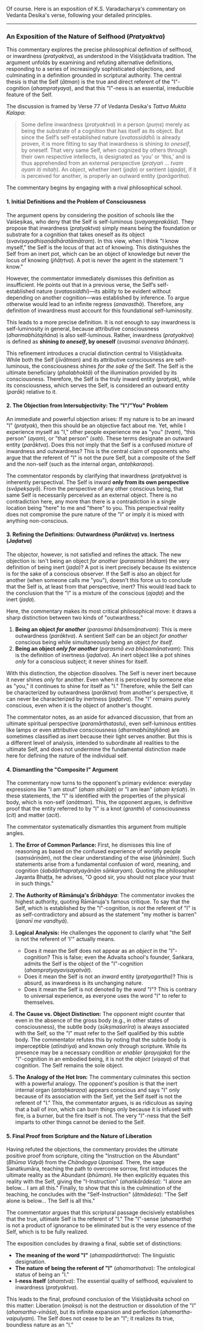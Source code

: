Of course. Here is an exposition of K.S. Varadacharya's commentary on Vedanta Desika's verse, following your detailed principles.

***

### An Exposition of the Nature of Selfhood (*Pratyaktva*)

This commentary explores the precise philosophical definition of selfhood, or inwardness (*pratyaktva*), as understood in the Viśiṣṭādvaita tradition. The argument unfolds by examining and refuting alternative definitions, responding to a series of increasingly sophisticated objections, and culminating in a definition grounded in scriptural authority. The central thesis is that the Self (*ātman*) is the true and direct referent of the "I"-cognition (*ahaṃpratyaya*), and that this "I"-ness is an essential, irreducible feature of the Self.

The discussion is framed by Verse 77 of Vedanta Desika's *Tattva Mukta Kalapa*:

> Some define inwardness (*pratyaktva*) in a person (*puṃs*) merely as being the substrate of a cognition that has itself as its object. But since the Self’s self-established nature (*svatassiddhi*) is already proven, it is more fitting to say that inwardness is shining *to oneself*, by oneself. That very same Self, when cognized by others through their own respective intellects, is designated as ‘you’ or ‘this,’ and is thus apprehended from an external perspective (*pratyaṅ* ... *tvam ayam iti mitaḥ*). An object, whether inert (*jaḍa*) or sentient (*ajaḍa*), if it is perceived for another, is properly an outward entity (*parāgartha*).

The commentary begins by engaging with a rival philosophical school.

#### 1. Initial Definitions and the Problem of Consciousness

The argument opens by considering the position of schools like the Vaiśeṣikas, who deny that the Self is self-luminous (*svayaṃprakāśa*). They propose that inwardness (*pratyaktva*) simply means being the foundation or substrate for a cognition that takes oneself as its object (*svaviṣayadhiṣaṇādhāratāmātram*). In this view, when I think "I know myself," the Self is the locus of that act of knowing. This distinguishes the Self from an inert pot, which can be an object of knowledge but never the locus of knowing (*jñātṛtva*). A pot is never the agent in the statement "I know."

However, the commentator immediately dismisses this definition as insufficient. He points out that in a previous verse, the Self’s self-established nature (*svatassiddhi*)—its ability to be evident without depending on another cognition—was established by inference. To argue otherwise would lead to an infinite regress (*anavasthā*). Therefore, any definition of inwardness must account for this foundational self-luminosity.

This leads to a more precise definition. It is not enough to say inwardness is self-luminosity in general, because attributive consciousness (*dharmabhūtajñāna*) is also self-luminous. Rather, inwardness (*pratyaktva*) is defined as **shining *to oneself*, by oneself** (*svasmai svenaiva bhānaṃ*).

This refinement introduces a crucial distinction central to Viśiṣṭādvaita. While both the Self (*jīvātman*) and its attributive consciousness are self-luminous, the consciousness shines *for the sake of* the Self. The Self is the ultimate beneficiary (*phalabhoktā*) of the illumination provided by its consciousness. Therefore, the Self is the truly inward entity (*pratyak*), while its consciousness, which serves the Self, is considered an outward entity (*parāk*) relative to it.

#### 2. The Objection from Intersubjectivity: The "I"/"You" Problem

An immediate and powerful objection arises: If my nature is to be an inward "I" (*pratyak*), then this should be an objective fact about me. Yet, while I experience myself as "I," other people experience me as "you" (*tvam*), "this person" (*ayam*), or "that person" (*saḥ*). These terms designate an outward entity (*parāktva*). Does this not imply that the Self is a confused mixture of inwardness and outwardness? This is the central claim of opponents who argue that the referent of "I" is not the pure Self, but a composite of the Self and the non-self (such as the internal organ, *antaḥkaraṇa*).

The commentator responds by clarifying that inwardness (*pratyaktva*) is inherently perspectival. The Self is inward **only from its own perspective** (*svāpekṣayā*). From the perspective of any other conscious being, that same Self is necessarily perceived as an external object. There is no contradiction here, any more than there is a contradiction in a single location being "here" to me and "there" to you. This perspectival reality does not compromise the pure nature of the "I" or imply it is mixed with anything non-conscious.

#### 3. Refining the Definitions: Outwardness (*Parāktva*) vs. Inertness (*Jaḍatva*)

The objector, however, is not satisfied and refines the attack. The new objection is: isn't being an object *for another* (*parasmai bhātam*) the very definition of being inert (*jaḍa*)? A pot is inert precisely because its existence is for the sake of a conscious observer. If the Self is also an object for another (when someone calls me "you"), doesn't this force us to conclude that the Self is, at least from that perspective, inert? This would lead back to the conclusion that the "I" is a mixture of the conscious (*ajaḍa*) and the inert (*jaḍa*).

Here, the commentary makes its most critical philosophical move: it draws a sharp distinction between two kinds of "outwardness."

1.  **Being an object *for another*** (*parasmai bhāsamānatvam*): This is mere outwardness (*parāktva*). A sentient Self can be an object *for another* conscious being while simultaneously being an object *for itself*.
2.  **Being an object *only for another*** (*parasmā eva bhāsamānatvam*): This is the definition of inertness (*jaḍatva*). An inert object like a pot shines *only* for a conscious subject; it never shines for itself.

With this distinction, the objection dissolves. The Self is never inert because it never shines *only* for another. Even when it is perceived by someone else as "you," it continues to shine for itself as "I." Therefore, while the Self can be characterized by outwardness (*parāktva*) from another's perspective, it can never be characterized by inertness (*jaḍatva*). The "I" remains purely conscious, even when it is the object of another's thought.

The commentator notes, as an aside for advanced discussion, that from an ultimate spiritual perspective (*paramārthatastu*), even self-luminous entities like lamps or even attributive consciousness (*dharmabhūtajñāna*) are sometimes classified as inert because their light serves another. But this is a different level of analysis, intended to subordinate all realities to the ultimate Self, and does not undermine the fundamental distinction made here for defining the nature of the individual self.

#### 4. Dismantling the "Composite I" Argument

The commentary now turns to the opponent's primary evidence: everyday expressions like "I am stout" (*ahaṃ sthūlaḥ*) or "I am lean" (*ahaṃ kṛśaḥ*). In these statements, the "I" is identified with the properties of the physical body, which is non-self (*anātman*). This, the opponent argues, is definitive proof that the entity referred to by "I" is a knot (*granthi*) of consciousness (*cit*) and matter (*acit*).

The commentator systematically dismantles this argument from multiple angles.

1.  **The Error of Common Parlance:** First, he dismisses this line of reasoning as based on the confused experience of worldly people (*saṃsāriṇām*), not the clear understanding of the wise (*jñāninām*). Such statements arise from a fundamental confusion of word, meaning, and cognition (*śabdārthapratyayānāṃ sāṅkaryam*). Quoting the philosopher Jayanta Bhaṭṭa, he advises, "O good sir, you should not place your trust in such things."

2.  **The Authority of Rāmānuja's *Śrībhāṣya***: The commentator invokes the highest authority, quoting Rāmānuja's famous critique. To say that the Self, which is established by the "I"-cognition, is *not* the referent of "I" is as self-contradictory and absurd as the statement "my mother is barren" (*jananī me vandhyā*).

3.  **Logical Analysis:** He challenges the opponent to clarify what "the Self is not the referent of 'I'" actually means.
    *   Does it mean the Self does not appear as an *object* in the "I"-cognition? This is false; even the Advaita school's founder, Śaṅkara, admits the Self is the object of the "I"-cognition (*ahaṃpratyayaviṣayatvāt*).
    *   Does it mean the Self is not an *inward* entity (*pratyagartha*)? This is absurd, as inwardness is its unchanging nature.
    *   Does it mean the Self is not denoted by the *word* "I"? This is contrary to universal experience, as everyone uses the word "I" to refer to themselves.

4.  **The Cause vs. Object Distinction:** The opponent might counter that even in the absence of the gross body (e.g., in other states of consciousness), the subtle body (*sūkṣmaśarīra*) is always associated with the Self, so the "I" must refer to the Self qualified by this subtle body. The commentator refutes this by noting that the subtle body is imperceptible (*atīndriya*) and known only through scripture. While its presence may be a necessary condition or *enabler* (*prayojaka*) for the "I"-cognition in an embodied being, it is not the *object* (*viṣaya*) of that cognition. The Self remains the sole object.

5.  **The Analogy of the Hot Iron:** The commentary culminates this section with a powerful analogy. The opponent's position is that the inert internal organ (*antaḥkaraṇa*) appears conscious and says "I" only because of its association with the Self, yet the Self itself is not the referent of "I." This, the commentator argues, is as ridiculous as saying that a ball of iron, which can burn things only because it is infused with fire, is a burner, but the fire itself is not. The very "I"-ness that the Self imparts to other things cannot be denied to the Self.

#### 5. Final Proof from Scripture and the Nature of Liberation

Having refuted the objections, the commentary provides the ultimate positive proof from scripture, citing the "Instruction on the Abundant" (*Bhūma Vidyā*) from the *Chāndogya Upaniṣad*. There, the sage Sanatkumāra, teaching the path to overcome sorrow, first introduces the ultimate reality as the Abundant (*bhūman*). He then explicitly equates this reality with the Self, giving the "I-Instruction" (*ahaṅkārādeśa*): "I alone am below... I am all this." Finally, to show that this is the culmination of the teaching, he concludes with the "Self-Instruction" (*ātmādeśa*): "The Self alone is below... The Self is all this."

The commentator argues that this scriptural passage decisively establishes that the true, ultimate Self is the referent of "I." The "I"-sense (*ahamartha*) is not a product of ignorance to be eliminated but is the very essence of the Self, which is to be fully realized.

The exposition concludes by drawing a final, subtle set of distinctions:
*   **The meaning of the word "I"** (*ahaṃpadārthatva*): The linguistic designation.
*   **The nature of being the referent of "I"** (*ahamarthatva*): The ontological status of being an "I."
*   **I-ness itself** (*ahaṃtva*): The essential quality of selfhood, equivalent to inwardness (*pratyaktva*).

This leads to the final, profound conclusion of the Viśiṣṭādvaita school on this matter: Liberation (*mokṣa*) is not the destruction or dissolution of the "I" (*ahamartha-vināśa*), but its infinite expansion and perfection (*ahamartha-vaipulyam*). The Self does not cease to be an "I"; it realizes its true, boundless nature as an "I."